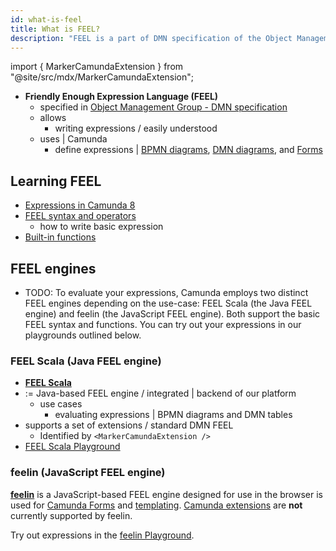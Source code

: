 ```yaml
---
id: what-is-feel
title: What is FEEL?
description: "FEEL is a part of DMN specification of the Object Management Group."
---
```


import { MarkerCamundaExtension } from "@site/src/mdx/MarkerCamundaExtension";

* **Friendly Enough Expression Language (FEEL)**
  * specified in [Object Management Group - DMN specification](https://www.omg.org/spec/DMN/) 
  * allows
    * writing expressions / easily understood
  * uses | Camunda
    * define expressions | [BPMN diagrams](/components/modeler/bpmn/bpmn.md), [DMN diagrams](/components/modeler/dmn/dmn.md), and [Forms](/components/modeler/forms/camunda-forms-reference.md)

## Learning FEEL

* [Expressions in Camunda 8](/components/concepts/expressions.md)
* [FEEL syntax and operators](./language-guide/feel-expressions-introduction.md)
  * how to write basic expression
* [Built-in functions](./builtin-functions/feel-built-in-functions-introduction.md)


## FEEL engines
* TODO:
To evaluate your expressions, Camunda employs two distinct FEEL engines depending on the use-case: FEEL Scala (the Java FEEL engine) and feelin (the JavaScript FEEL engine). Both support the basic FEEL syntax and functions. You can try out your expressions in our playgrounds outlined below.

### FEEL Scala (Java FEEL engine)

* [**FEEL Scala**](https://github.com/camunda/feel-scala)
* := Java-based FEEL engine / integrated | backend of our platform
  * use cases
    * evaluating expressions | BPMN diagrams and DMN tables
* supports a set of extensions / standard DMN FEEL
  * Identified by `<MarkerCamundaExtension />`
* [FEEL Scala Playground](https://camunda.github.io/feel-scala/docs/playground/)

### feelin (JavaScript FEEL engine)

[**feelin**](https://github.com/nikku/feelin) is a JavaScript-based FEEL engine designed for use in the browser is used for [Camunda Forms](../forms/camunda-forms-reference.md) and [templating](../forms/configuration/forms-config-templating-syntax.md). [Camunda extensions](#camunda-extensions) are **not** currently supported by feelin.

Try out expressions in the [feelin Playground](https://nikku.github.io/feel-playground/).
